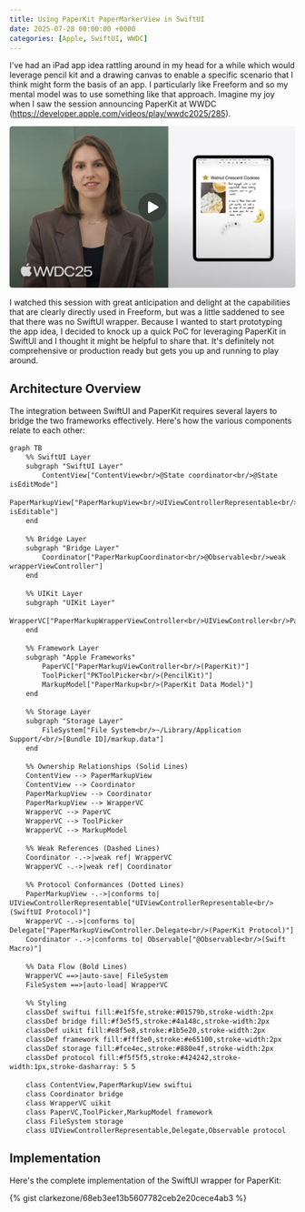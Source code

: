 ```yaml
---
title: Using PaperKit PaperMarkerView in SwiftUI
date: 2025-07-28 00:00:00 +0000
categories: [Apple, SwiftUI, WWDC]
---
```


I've had an iPad app idea rattling around in my head for a while which would leverage pencil kit and a drawing canvas to enable a specific scenario that I think might form the basis of an app. I particularly like Freeform and so my mental model was to use something like that approach. Imagine my joy when I saw the session announcing PaperKit at WWDC (https://developer.apple.com/videos/play/wwdc2025/285).

![PaperKit WWDC Session](/assets/img/paperkit/paperkit_session_image.jpeg)

I watched this session with great anticipation and delight at the capabilities that are clearly directly used in Freeform, but was a little saddened to see that there was no SwiftUI wrapper. Because I wanted to start prototyping the app idea, I decided to knock up a quick PoC for leveraging PaperKit in SwiftUI and I thought it might be helpful to share that. It's definitely not comprehensive or production ready but gets you up and running to play around.

## Architecture Overview

The integration between SwiftUI and PaperKit requires several layers to bridge the two frameworks effectively. Here's how the various components relate to each other:

```mermaid
graph TB
    %% SwiftUI Layer
    subgraph "SwiftUI Layer"
        ContentView["ContentView<br/>@State coordinator<br/>@State isEditMode"]
        PaperMarkupView["PaperMarkupView<br/>UIViewControllerRepresentable<br/>canvasSize, isEditable"]
    end
    
    %% Bridge Layer  
    subgraph "Bridge Layer"
        Coordinator["PaperMarkupCoordinator<br/>@Observable<br/>weak wrapperViewController"]
    end
    
    %% UIKit Layer
    subgraph "UIKit Layer"
        WrapperVC["PaperMarkupWrapperViewController<br/>UIViewController<br/>PaperMarkupViewController.Delegate"]
    end
    
    %% Framework Layer
    subgraph "Apple Frameworks"
        PaperVC["PaperMarkupViewController<br/>(PaperKit)"]
        ToolPicker["PKToolPicker<br/>(PencilKit)"]
        MarkupModel["PaperMarkup<br/>(PaperKit Data Model)"]
    end
    
    %% Storage Layer
    subgraph "Storage Layer"
        FileSystem["File System<br/>~/Library/Application Support/<br/>[Bundle ID]/markup.data"]
    end
    
    %% Ownership Relationships (Solid Lines)
    ContentView --> PaperMarkupView
    ContentView --> Coordinator
    PaperMarkupView --> Coordinator
    PaperMarkupView --> WrapperVC
    WrapperVC --> PaperVC
    WrapperVC --> ToolPicker  
    WrapperVC --> MarkupModel
    
    %% Weak References (Dashed Lines)
    Coordinator -.->|weak ref| WrapperVC
    WrapperVC -.->|weak ref| Coordinator
    
    %% Protocol Conformances (Dotted Lines)
    PaperMarkupView -.->|conforms to| UIViewControllerRepresentable["UIViewControllerRepresentable<br/>(SwiftUI Protocol)"]
    WrapperVC -.->|conforms to| Delegate["PaperMarkupViewController.Delegate<br/>(PaperKit Protocol)"]
    Coordinator -.->|conforms to| Observable["@Observable<br/>(Swift Macro)"]
    
    %% Data Flow (Bold Lines)
    WrapperVC ==>|auto-save| FileSystem
    FileSystem ==>|auto-load| WrapperVC
    
    %% Styling
    classDef swiftui fill:#e1f5fe,stroke:#01579b,stroke-width:2px
    classDef bridge fill:#f3e5f5,stroke:#4a148c,stroke-width:2px  
    classDef uikit fill:#e8f5e8,stroke:#1b5e20,stroke-width:2px
    classDef framework fill:#fff3e0,stroke:#e65100,stroke-width:2px
    classDef storage fill:#fce4ec,stroke:#880e4f,stroke-width:2px
    classDef protocol fill:#f5f5f5,stroke:#424242,stroke-width:1px,stroke-dasharray: 5 5
    
    class ContentView,PaperMarkupView swiftui
    class Coordinator bridge
    class WrapperVC uikit
    class PaperVC,ToolPicker,MarkupModel framework
    class FileSystem storage
    class UIViewControllerRepresentable,Delegate,Observable protocol
```

## Implementation

Here's the complete implementation of the SwiftUI wrapper for PaperKit:

{% gist clarkezone/68eb3ee13b5607782ceb2e20cece4ab3 %}